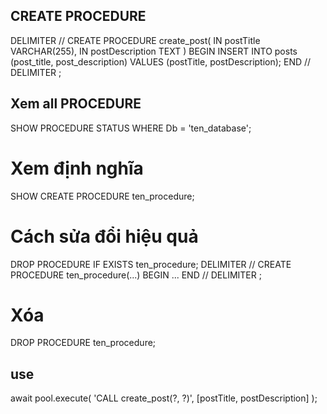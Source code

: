 ## CREATE PROCEDURE

DELIMITER //
CREATE PROCEDURE create_post(
    IN postTitle VARCHAR(255),
    IN postDescription TEXT
)
BEGIN
    INSERT INTO posts (post_title, post_description)
    VALUES (postTitle, postDescription);
END //
DELIMITER ;

## Xem all PROCEDURE

SHOW PROCEDURE STATUS WHERE Db = 'ten_database';

# Xem định nghĩa

SHOW CREATE PROCEDURE ten_procedure;

# Cách sửa đổi hiệu quả

DROP PROCEDURE IF EXISTS ten_procedure; DELIMITER //
CREATE PROCEDURE ten_procedure(...) BEGIN ... END //
DELIMITER ;

# Xóa
DROP PROCEDURE ten_procedure;

## use

await pool.execute(
            'CALL create_post(?, ?)',
            [postTitle, postDescription]
        );

